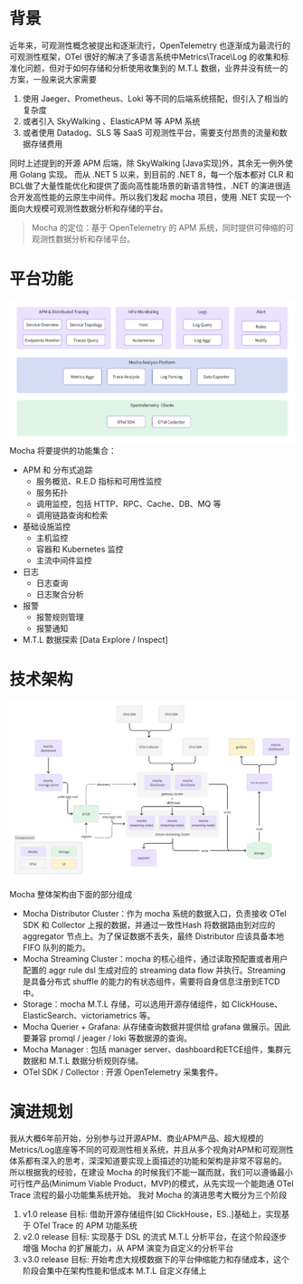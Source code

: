 # 背景
近年来，可观测性概念被提出和逐渐流行，OpenTelemetry 也逐渐成为最流行的可观测性框架，OTel 很好的解决了多语言系统中Metrics\Trace\Log 的收集和标准化问题，但对于如何存储和分析使用收集到的 M.T.L 数据，业界并没有统一的方案，一般来说大家需要
1. 使用 Jaeger、Prometheus、Loki 等不同的后端系统搭配，但引入了相当的复杂度
2. 或者引入 SkyWalking 、ElasticAPM 等 APM 系统
3. 或者使用 Datadog、SLS 等 SaaS 可观测性平台，需要支付昂贵的流量和数据存储费用  

同时上述提到的开源 APM 后端，除 SkyWalking [Java实现]外，其余无一例外使用 Golang 实现。
而从 .NET 5 以来，到目前的 .NET 8，每一个版本都对 CLR 和 BCL做了大量性能优化和提供了面向高性能场景的新语言特性，.NET 的演进很适合开发高性能的云原生中间件。所以我们发起 mocha 项目，使用 .NET 实现一个面向大规模可观测性数据分析和存储的平台。
> Mocha 的定位：基于 OpenTelemetry 的 APM 系统，同时提供可伸缩的可观测性数据分析和存储平台。
# 平台功能
![](../assets/functional_architecture.png)
Mocha 将要提供的功能集合：
- APM 和 分布式追踪
  - 服务概览、R.E.D 指标和可用性监控
  - 服务拓扑
  - 调用监控，包括 HTTP、RPC、Cache、DB、MQ 等
  - 调用链路查询和检索
- 基础设施监控
  - 主机监控
  - 容器和 Kubernetes 监控
  - 主流中间件监控
- 日志
  - 日志查询
  - 日志聚合分析
- 报警
  - 报警规则管理
  - 报警通知
- M.T.L 数据探索 [Data Explore / Inspect] 
# 技术架构
![](../assets/technical_architecture.png)

Mocha 整体架构由下面的部分组成  
- Mocha Distributor Cluster：作为 mocha 系统的数据入口，负责接收 OTel SDK 和 Collector 上报的数据，并通过一致性Hash 将数据路由到对应的 aggregator 节点上。为了保证数据不丢失，最终 Distributor 应该具备本地 FIFO 队列的能力。
- Mocha Streaming Cluster：mocha 的核心组件，通过读取预配置或者用户配置的 aggr rule dsl 生成对应的 streaming data flow 并执行。Streaming 是具备分布式 shuffle 的能力的有状态组件，需要将自身信息注册到ETCD中。
- Storage：mocha M.T.L 存储，可以选用开源存储组件，如 ClickHouse、ElasticSearch、victoriametrics 等。
- Mocha Querier + Grafana: 从存储查询数据并提供给 grafana 做展示。因此要兼容 promql / jeager / loki 等数据源的查询。
- Mocha Manager : 包括 manager server、dashboard和ETCE组件，集群元数据和 M.T.L 数据分析规则存储。
- OTel SDK / Collector : 开源 OpenTelemetry 采集套件。
# 演进规划
我从大概6年前开始，分别参与过开源APM、商业APM产品、超大规模的Metrics/Log底座等不同的可观测性相关系统，并且从多个视角对APM和可观测性体系都有深入的思考，深深知道要实现上面描述的功能和架构是非常不容易的。
所以根据我的经验，在建设 Mocha 的时候我们不能一蹴而就，我们可以遵循最小可行性产品(Minimum Viable Product，MVP)的模式，从先实现一个能跑通 OTel Trace 流程的最小功能集系统开始。
我对 Mocha 的演进思考大概分为三个阶段
1. v1.0 release 目标: 借助开源存储组件[如 ClickHouse，ES..]基础上，实现基于 OTel Trace 的 APM 功能系统
2. v2.0 release 目标: 实现基于 DSL 的流式 M.T.L 分析平台，在这个阶段逐步增强 Mocha 的扩展能力，从 APM 演变为自定义的分析平台
3. v3.0 release 目标: 开始考虑大规模数据下的平台伸缩能力和存储成本，这个阶段会集中在架构性能和低成本 M.T.L 自定义存储上
